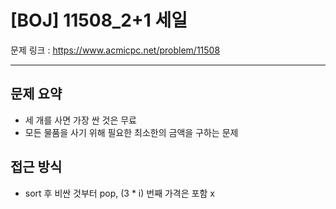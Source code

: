 # [BOJ] 11508_2+1 세일

문제 링크 : https://www.acmicpc.net/problem/11508

--------------------
## 문제 요약
  - 세 개를 사면 가장 싼 것은 무료
  - 모든 물품을 사기 위해 필요한 최소한의 금액을 구하는 문제

## 접근 방식
  - sort 후 비싼 것부터 pop, (3 * i) 번째 가격은 포함 x
